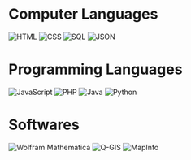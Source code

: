 # Computer Languages

![HTML](https://shields.io/badge/-HTML-blue?logo=HTML5) ![CSS](https://shields.io/badge/-CSS-black?logo=CSS3) ![SQL](https://shields.io/badge/-SQL-blue?logo=SQL) ![JSON](https://shields.io/badge/-JSON-yellow?logo=JSON)

# Programming Languages

![JavaScript](https://shields.io/badge/-JavaScript-blue?logo=JavaScript) ![PHP](https://shields.io/badge/-PHP-black?logo=PHP) ![Java](https://shields.io/badge/-Java-red?logo=Java) ![Python](https://shields.io/badge/-Python-green?logo=Python)

# Softwares

![Wolfram Mathematica](https://shields.io/badge/-Wolfram_Mathematica-red?logo=Wolfram_Mathematica) ![Q-GIS](https://shields.io/badge/-Q_GIS-green?logo=Q_GIS) ![MapInfo](https://shields.io/badge/-MapInfo-purple?logo=MapInfo)

